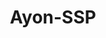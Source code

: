 ---
title: Ayon-SSP
github: https://github.com/Ayon-SSP
mode: dark
transition: 3s
archetype:
  - Little Bit of Everything
---